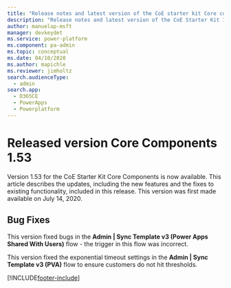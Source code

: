 ```yaml
---
title: "Release notes and latest version of the CoE starter kit Core components 1.53 | MicrosoftDocs"
description: "Release notes and latest version of the CoE Starter Kit 1.53."
author: manuelap-msft
manager: devkeydet
ms.service: power-platform
ms.component: pa-admin
ms.topic: conceptual
ms.date: 04/10/2020
ms.author: mapichle
ms.reviewer: jimholtz
search.audienceType: 
  - admin
search.app: 
  - D365CE
  - PowerApps
  - Powerplatform
---
```


# Released version Core Components 1.53

Version 1.53 for the CoE Starter Kit Core Components is now available. This article describes the updates, including the new features and the fixes to existing functionality, included in this release. This version was first made available on July 14, 2020.

## Bug Fixes

This version fixed bugs in the **Admin | Sync Template v3 (Power Apps Shared With Users)** flow - the trigger in this flow was incorrect.

This version fixed the exponential timeout settings in the **Admin | Sync Template v3 (PVA)** flow to ensure customers do not hit thresholds.


[!INCLUDE[footer-include](../../../includes/footer-banner.md)]